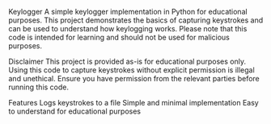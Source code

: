 Keylogger
A simple keylogger implementation in Python for educational purposes. This project demonstrates the basics of capturing keystrokes and can be used to understand how keylogging works. Please note that this code is intended for learning and should not be used for malicious purposes.

Disclaimer
This project is provided as-is for educational purposes only. Using this code to capture keystrokes without explicit permission is illegal and unethical. Ensure you have permission from the relevant parties before running this code.

Features
Logs keystrokes to a file
Simple and minimal implementation
Easy to understand for educational purposes
